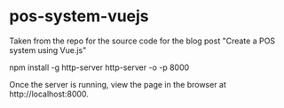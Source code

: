 # pos-system-vuejs
Taken from the repo for the source code for the blog post "Create a POS system using Vue.js"

npm install -g http-server
http-server -o -p 8000

Once the server is running, view the page in the browser at http://localhost:8000. 
